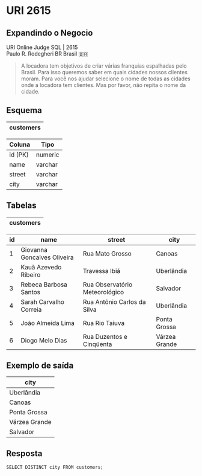 # URI 2615

## Expandindo o Negocio

URI Online Judge SQL | 2615  
Paulo R. Rodegheri BR Brasil :brazil:

>A locadora tem objetivos de criar várias franquias espalhadas pelo Brasil. Para isso queremos saber em quais cidades nossos clientes moram.
Para você nos ajudar selecione o nome de todas as cidades onde a locadora tem clientes. Mas por favor, não repita o nome da cidade.

Esquema
-----

| customers |
| --------- |

| Coluna  | Tipo    |
| ------- | ------- |
| id (PK) | numeric |
| name    | varchar |
| street  | varchar |
| city    | varchar |

Tabelas
------

| customers |
| --------- |

| id  | name                        | street                         | city          |
| --- | --------------------------- | ------------------------------ | ------------- |
| 1   | Giovanna Goncalves Oliveira | Rua Mato Grosso                | Canoas        |
| 2   | Kauã Azevedo Ribeiro        | Travessa Ibiá                  | Uberlândia    |
| 3   | Rebeca Barbosa Santos       | Rua Observatório Meteorológico | Salvador      |
| 4   | Sarah Carvalho Correia      | Rua Antônio Carlos da Silva    | Uberlândia    |
| 5   | João Almeida Lima           | Rua Rio Taiuva                 | Ponta Grossa  |
| 6   | Diogo Melo Dias             | Rua Duzentos e Cinqüenta       | Várzea Grande |

Exemplo de saída
----  

| city          |
| ------------- |
| Uberlândia    |
| Canoas        |
| Ponta Grossa  |
| Várzea Grande |
| Salvador      |

## Resposta

```"
SELECT DISTINCT city FROM customers;
```
